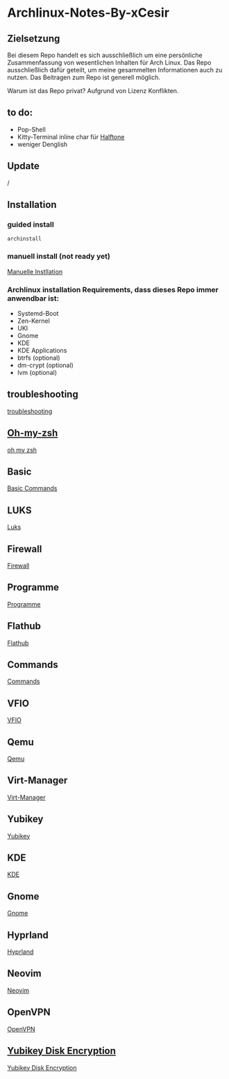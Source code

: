 # Archlinux-Notes-By-xCesir

## Zielsetzung
Bei diesem Repo handelt es sich ausschließlich um eine persönliche Zusammenfassung von wesentlichen Inhalten für Arch Linux.
Das Repo ausschließlich dafür geteilt, um meine gesammelten Informationen auch zu nutzen.
Das Beitragen zum Repo ist generell möglich.

Warum ist das Repo privat?
Aufgrund von Lizenz Konflikten.

## to do:
- Pop-Shell
- Kitty-Terminal inline char für [Halftone](https://en.wikipedia.org/wiki/Halftone)
- weniger Denglish

## Update

/

## Installation

### guided install

````
archinstall
````

### manuell install (not ready yet)

[Manuelle Instllation](./manuell_install.md)

 ### Archlinux installation Requirements, dass dieses Repo immer anwendbar ist:
 - Systemd-Boot
 - Zen-Kernel
 - UKI
 - Gnome
 - KDE
 - KDE Applications
 - btrfs (optional)
 - dm-crypt (optional)
 - lvm (optional)

## troubleshooting

[troubleshooting](./troubleshooting.md)

## [Oh-my-zsh](https://github.com/ohmyzsh/ohmyzsh/wiki)

[oh my zsh](./ohmyzsh.md)

## Basic

[Basic Commands](BasicCommands.md)

## LUKS

[Luks](./Luks.md)

## Firewall
[Firewall](./Firewall.md)

## Programme

[Programme](./Programme.md)

## Flathub

[Flathub](./Flathub.md)

## Commands

[Commands](./Commands.md)

## VFIO

[VFIO](./VFIO.md)

## Qemu

[Qemu](./Qemu.md)

## Virt-Manager
[Virt-Manager](./virt-manager.md)

## Yubikey

[Yubikey](./Yubikey.md)

## KDE
[KDE](./KDE.md)

## Gnome
[Gnome](./Gnome.md)

## Hyprland
[Hyprland](./Hyprland.md)


## Neovim

[Neovim](./Neovim.md)

## OpenVPN

[OpenVPN](./OpenVPN.md)

## [Yubikey Disk Encryption](https://github.com/agherzan/yubikey-full-disk-encryption)

[Yubikey Disk Encryption](./YubikeyDiskEncryption.md)
